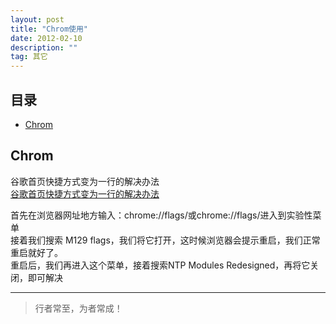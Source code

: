 ```yaml
---
layout: post
title: "Chrom使用"
date: 2012-02-10
description: ""
tag: 其它
---
```





## 目录
- [Chrom](#content1)   




<!-- ************************************************ -->
## <a id="content1">Chrom</a>

谷歌首页快捷方式变为一行的解决办法    
<a href="https://blog.csdn.net/m0_49140390/article/details/141668949">谷歌首页快捷方式变为一行的解决办法 </a>

首先在浏览器网址地方输入：chrome://flags/或chrome://flags/进入到实验性菜单      
接着我们搜索 M129 flags，我们将它打开，这时候浏览器会提示重启，我们正常重启就好了。    
重启后，我们再进入这个菜单，接着搜索NTP Modules Redesigned，再将它关闭，即可解决     


----------
>  行者常至，为者常成！


